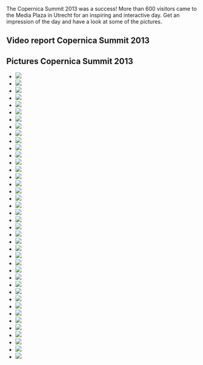 The Copernica Summit 2013 was a success! More than 600 visitors came to
the Media Plaza in Utrecht for an inspiring and interactive day. Get an
impression of the day and have a look at some of the pictures.

Video report Copernica Summit 2013
----------------------------------

Pictures Copernica Summit 2013
------------------------------

-   ![](../images/welcome.jpg)
-   ![](../images/DSC08949.jpg)
-   ![](../images/DSC08925.jpg)
-   ![](../images/DSC08950.jpg)
-   ![](../images/DSC08934.jpg)
-   ![](../images/DSC08867.jpg)
-   ![](../images/DSC09022.jpg)
-   ![](../images/DSC09070.jpg)
-   ![](../images/DSC09112.jpg)
-   ![](../images/DSC09113.jpg)
-   ![](../images/best-newcomer-1.jpg)
-   ![](../images/best-newcomer-3.jpg)
-   ![](../images/DSC09039.jpg)
-   ![](../images/DSC08898.jpg)
-   ![](../images/DSC08911.jpg)
-   ![](../images/DSC08912.jpg)
-   ![](../images/DSC09139.jpg)
-   ![](../images/DSC08924.jpg)
-   ![](../images/DSC09162.jpg)
-   ![](../images/DSC09167.jpg)
-   ![](../images/DSC08968.jpg)
-   ![](../images/DSC08971.jpg)
-   ![](../images/DSC08981.jpg)
-   ![](../images/DSC08986.jpg)
-   ![](../images/jwb-tim.jpg)
-   ![](../images/presentation.jpg)
-   ![](../images/DSC08992.jpg)
-   ![](../images/DSC09001.jpg)
-   ![](../images/DSC09017.jpg)
-   ![](../images/DSC09031.jpg)
-   ![](../images/DSC09044.jpg)
-   ![](../images/DSC09062.jpg)
-   ![](../images/DSC09063.jpg)
-   ![](../images/DSC09087.jpg)
-   ![](../images/DSC09096.jpg)
-   ![](../images/DSC09135.jpg)
-   ![](../images/DSC09138.jpg)
-   ![](../images/DSC09155.jpg)
-   ![](../images/DSC09161.jpg)
-   ![](../images/DSC09173.jpg)

